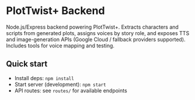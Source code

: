 # PlotTwist+ Backend

Node.js/Express backend powering PlotTwist+. Extracts characters and scripts from generated plots, assigns voices by story role, and exposes TTS and image-generation APIs (Google Cloud / fallback providers supported). Includes tools for voice mapping and testing.

## Quick start

- Install deps: `npm install`
- Start server (development): `npm start`
- API routes: see `routes/` for available endpoints
